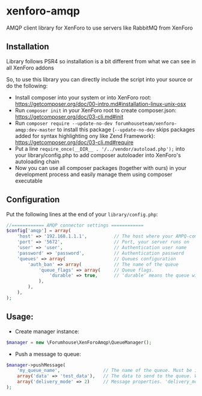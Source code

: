 xenforo-amqp
============

AMQP client library for XenForo to use servers like RabbitMQ from XenForo

Installation
------------

Library follows PSR4 so installation is a bit different from what we can see in all XenForo addons

So, to use this library you can directly include the script into your source or do the following:

 - Install composer into your system or into XenForo root: 
 https://getcomposer.org/doc/00-intro.md#installation-linux-unix-osx
 - Run ```composer init``` in your XenForo root to create composer.json: https://getcomposer.org/doc/03-cli.md#init
 - Run ```composer require --update-no-dev forumhouseteam/xenforo-amqp:dev-master``` to install this package 
 (```--update-no-dev``` skips packages added for syntax highlighting ony like Zend Framework): 
 https://getcomposer.org/doc/03-cli.md#require
 - Put a line ```require_once(__DIR__ . '/../vendor/autoload.php');``` into your library/config.php to add composer 
 autoloader into XenForo's autoloading chain
 - Now you can use all composer packages (together with ours) in your development process and easily manage them 
 using composer executable
 
 
Configuration
------------

Put the following lines at the end of your ```library/config.php```:

```php
//============ AMQP connector settings ============
$config['amqp'] = array(
    'host' => '192.168.1.1.1',          // The host where your AMPQ-compatible server runs
    'port' => '5672',                   // Port, your server runs on
    'user' => 'user',                   // Authentication user name 
    'password' => 'password',           // Authentication password
    'queues' => array(                  // Queues configuration
        'auth_ban' => array(            // The name of the queue
            'queue_flags' => array(     // Queue flags.
                'durable' => true,      // 'durable' means the queue will survice server reboot
            ), 
        ),
    ),
);
```

Usage:
------------

 - Create manager instance:
 
```php
$manager = new \Forumhouse\XenForoAmqp\QueueManager();
```

 - Push a message to queue:
 
```php
$manager->pushMessage(
    'my_queue_name',                // The name of the queue. Must be in configuration file (see above)
    array('data' => 'test_data'),   // The data to send to the queue. Will be json_encode'd if array is provided
    array('delivery_mode' => 2)     // Message properties. 'delivery_mode' => 2 makes message persistent
);
```